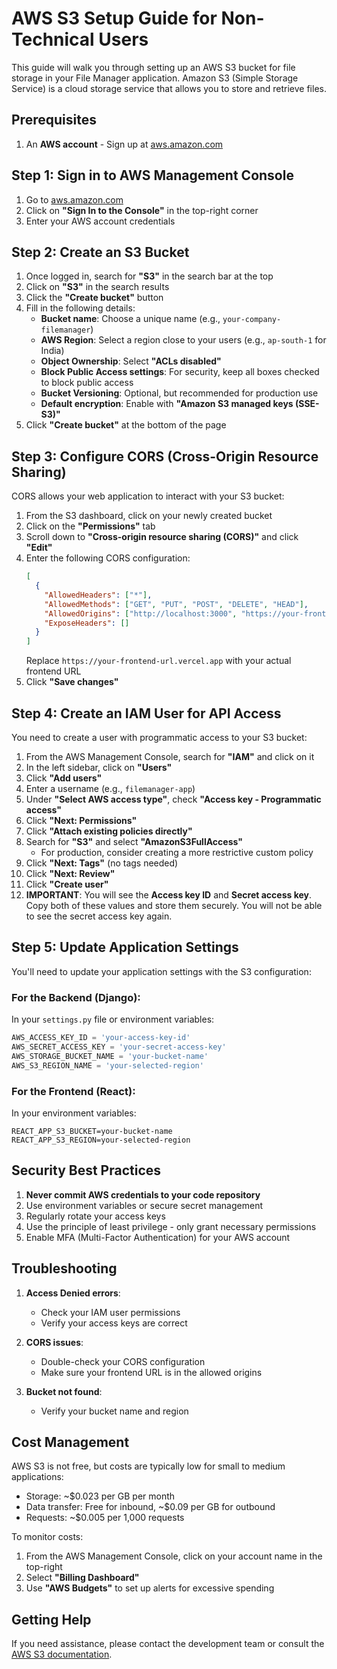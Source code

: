 # AWS S3 Setup Guide for Non-Technical Users

This guide will walk you through setting up an AWS S3 bucket for file storage in your File Manager application. Amazon S3 (Simple Storage Service) is a cloud storage service that allows you to store and retrieve files.

## Prerequisites

1. An **AWS account** - Sign up at [aws.amazon.com](https://aws.amazon.com)

## Step 1: Sign in to AWS Management Console

1. Go to [aws.amazon.com](https://aws.amazon.com)
2. Click on **"Sign In to the Console"** in the top-right corner
3. Enter your AWS account credentials

## Step 2: Create an S3 Bucket

1. Once logged in, search for **"S3"** in the search bar at the top
2. Click on **"S3"** in the search results
3. Click the **"Create bucket"** button
4. Fill in the following details:
   - **Bucket name**: Choose a unique name (e.g., `your-company-filemanager`)
   - **AWS Region**: Select a region close to your users (e.g., `ap-south-1` for India)
   - **Object Ownership**: Select **"ACLs disabled"**
   - **Block Public Access settings**: For security, keep all boxes checked to block public access
   - **Bucket Versioning**: Optional, but recommended for production use
   - **Default encryption**: Enable with **"Amazon S3 managed keys (SSE-S3)"**
5. Click **"Create bucket"** at the bottom of the page

## Step 3: Configure CORS (Cross-Origin Resource Sharing)

CORS allows your web application to interact with your S3 bucket:

1. From the S3 dashboard, click on your newly created bucket
2. Click on the **"Permissions"** tab
3. Scroll down to **"Cross-origin resource sharing (CORS)"** and click **"Edit"**
4. Enter the following CORS configuration:
   ```json
   [
     {
       "AllowedHeaders": ["*"],
       "AllowedMethods": ["GET", "PUT", "POST", "DELETE", "HEAD"],
       "AllowedOrigins": ["http://localhost:3000", "https://your-frontend-url.vercel.app"],
       "ExposeHeaders": []
     }
   ]
   ```
   Replace `https://your-frontend-url.vercel.app` with your actual frontend URL
5. Click **"Save changes"**

## Step 4: Create an IAM User for API Access

You need to create a user with programmatic access to your S3 bucket:

1. From the AWS Management Console, search for **"IAM"** and click on it
2. In the left sidebar, click on **"Users"**
3. Click **"Add users"**
4. Enter a username (e.g., `filemanager-app`)
5. Under **"Select AWS access type"**, check **"Access key - Programmatic access"**
6. Click **"Next: Permissions"**
7. Click **"Attach existing policies directly"**
8. Search for **"S3"** and select **"AmazonS3FullAccess"**
   - For production, consider creating a more restrictive custom policy
9. Click **"Next: Tags"** (no tags needed)
10. Click **"Next: Review"**
11. Click **"Create user"**
12. **IMPORTANT**: You will see the **Access key ID** and **Secret access key**. Copy both of these values and store them securely. You will not be able to see the secret access key again.

## Step 5: Update Application Settings

You'll need to update your application settings with the S3 configuration:

### For the Backend (Django):

In your `settings.py` file or environment variables:

```python
AWS_ACCESS_KEY_ID = 'your-access-key-id'
AWS_SECRET_ACCESS_KEY = 'your-secret-access-key'
AWS_STORAGE_BUCKET_NAME = 'your-bucket-name'
AWS_S3_REGION_NAME = 'your-selected-region'
```

### For the Frontend (React):

In your environment variables:

```
REACT_APP_S3_BUCKET=your-bucket-name
REACT_APP_S3_REGION=your-selected-region
```

## Security Best Practices

1. **Never commit AWS credentials to your code repository**
2. Use environment variables or secure secret management
3. Regularly rotate your access keys
4. Use the principle of least privilege - only grant necessary permissions
5. Enable MFA (Multi-Factor Authentication) for your AWS account

## Troubleshooting

1. **Access Denied errors**:
   - Check your IAM user permissions
   - Verify your access keys are correct

2. **CORS issues**:
   - Double-check your CORS configuration
   - Make sure your frontend URL is in the allowed origins

3. **Bucket not found**:
   - Verify your bucket name and region

## Cost Management

AWS S3 is not free, but costs are typically low for small to medium applications:

- Storage: ~$0.023 per GB per month
- Data transfer: Free for inbound, ~$0.09 per GB for outbound
- Requests: ~$0.005 per 1,000 requests

To monitor costs:
1. From the AWS Management Console, click on your account name in the top-right
2. Select **"Billing Dashboard"**
3. Use **"AWS Budgets"** to set up alerts for excessive spending

## Getting Help

If you need assistance, please contact the development team or consult the [AWS S3 documentation](https://docs.aws.amazon.com/s3/). 